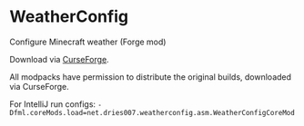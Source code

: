 WeatherConfig
=============

Configure Minecraft weather (Forge mod)

Download via [CurseForge](https://minecraft.curseforge.com/projects/weatherconfig).

All modpacks have permission to distribute the original builds, downloaded via CurseForge.

For IntelliJ run configs: `-Dfml.coreMods.load=net.dries007.weatherconfig.asm.WeatherConfigCoreMod`

